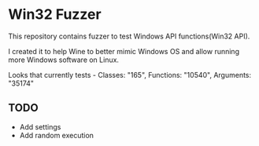 # Win32 Fuzzer

This repository contains fuzzer to test Windows API functions(Win32 API).

I created it to help Wine to better mimic Windows OS and allow running more Windows software on Linux. 

Looks that currently tests - Classes: "165", Functions: "10540", Arguments: "35174"

## TODO
- Add settings
- Add random execution